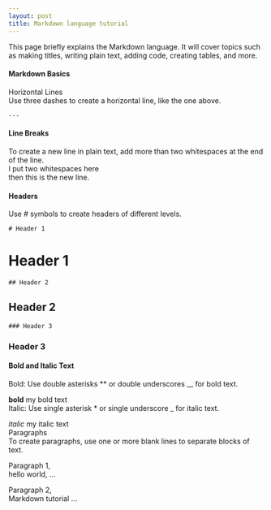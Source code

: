 ```yaml
---
layout: post
title: Markdown language tutorial
---
```


This page briefly explains the Markdown language. It will cover topics such as making titles, writing plain text, adding code, creating tables, and more.  

#### Markdown Basics  
Horizontal Lines  
Use three dashes to create a horizontal line, like the one above.  
```
---
```

#### Line Breaks  
To create a new line in plain text, add more than two whitespaces at the end of the line.  
I put two whitespaces here  
then this is the new line.  

#### Headers  
Use # symbols to create headers of different levels.  
```
# Header 1
```
# Header 1

```
## Header 2
```
## Header 2
```
### Header 3
```
### Header 3  

#### Bold and Italic Text  
Bold: Use double asterisks ** or double underscores __ for bold text.  

**bold** my bold text  
Italic: Use single asterisk * or single underscore _ for italic text.  

*italic* my italic text  
Paragraphs  
To create paragraphs, use one or more blank lines to separate blocks of text.  

Paragraph 1,  
hello world, ...  

Paragraph 2,  
Markdown tutorial ...  
